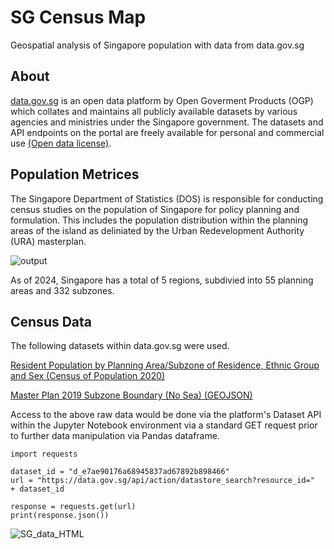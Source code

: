 # SG Census Map
Geospatial analysis of Singapore population with data from data.gov.sg

## About 
[data.gov.sg](https://data.gov.sg/) is an open data platform by Open Goverment Products (OGP) which collates and maintains all publicly available datasets by various agencies and ministries under the Singapore government. The datasets and API endpoints on the portal are freely available for personal and commercial use [(Open data license)](https://data.gov.sg/open-data-licence).

## Population Metrices 
The Singapore Department of Statistics (DOS) is responsible for conducting census studies on the population of Singapore for policy planning and formulation. This includes the population distribution within the planning areas of the island as deliniated by the Urban Redevelopment Authority (URA) masterplan. 

![output](https://github.com/user-attachments/assets/8a3016b7-c6de-48c8-8be5-f4ce01de1650)

As of 2024, Singapore has a total of 5 regions, subdivied into 55 planning areas and 332 subzones. 

## Census Data 
The following datasets within data.gov.sg were used.

[Resident Population by Planning Area/Subzone of Residence, Ethnic Group and Sex (Census of Population 2020)](https://data.gov.sg/datasets/d_e7ae90176a68945837ad67892b898466/view?dataExplorerPage=39)

[Master Plan 2019 Subzone Boundary (No Sea) (GEOJSON)](https://data.gov.sg/datasets?query=URA+masterplan&resultId=d_8594ae9ff96d0c708bc2af633048edfb&page=1)

Access to the above raw data would be done via the platform's Dataset API within the Jupyter Notebook environment via a standard GET request prior to further data manipulation via Pandas dataframe. 

```
import requests

dataset_id = "d_e7ae90176a68945837ad67892b898466"
url = "https://data.gov.sg/api/action/datastore_search?resource_id="  + dataset_id
        
response = requests.get(url)
print(response.json())

```
![SG_data_HTML](https://github.com/user-attachments/assets/33c08950-7253-4521-aac0-8ecf2d121d65)

